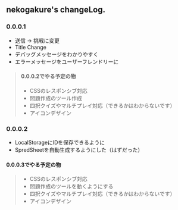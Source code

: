 ## nekogakure's changeLog.
### 0.0.0.1
- 送信 -> 挑戦に変更
- Title Change
- デバッグメッセージをわかりやすく
- エラーメッセージをユーザーフレンドリーに

> #### 0.0.0.2でやる予定の物
> - CSSのレスポンシブ対応
> - 問題作成のツール作成
> - 四択クイズやマルチプレイ対応（できるかはわからないです）
> - アイコンデザイン

### 0.0.0.2
- LocalStorageにIDを保存できるように
- SpredSheetを自動生成するようにした（はずだった）

#### 0.0.0.3でやる予定の物
> - CSSのレスポンシブ対応
> - 問題作成のツールを動くようにする
> - 四択クイズやマルチプレイ対応（できるかはわからないです）
> - アイコンデザイン

